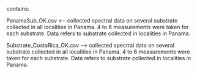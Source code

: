 contains:

PanamaSub_OK.csv <-- collected spectral data on several substrate collected in all localities in Panama. 4 to 6 measurements were taken for each substrate. Data refers to substrate collected in localities in Panama.

Substrate_CostaRica_OK.csv --> collected spectral data on several substrate collected in all localities in Panama. 4 to 6 measurements were taken for each substrate. Data refers to substrate collected in localities in Panama.
